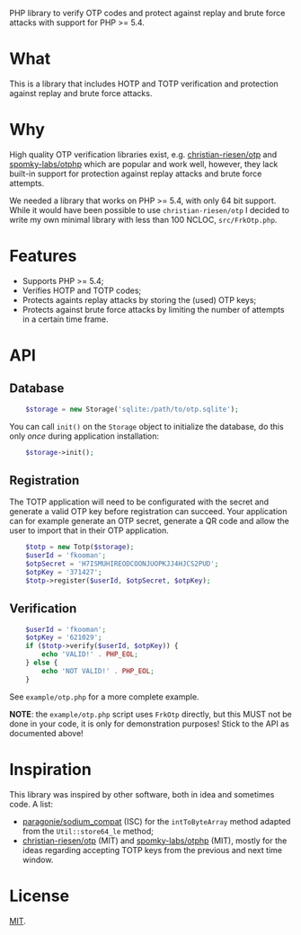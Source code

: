 PHP library to verify OTP codes and protect against replay and brute force 
attacks with support for PHP >= 5.4.

# What

This is a library that includes HOTP and TOTP verification and protection 
against replay and brute force attacks.

# Why

High quality OTP verification libraries exist, e.g. 
[christian-riesen/otp](https://github.com/ChristianRiesen/otp) and 
[spomky-labs/otphp](https://github.com/Spomky-Labs/otphp) which are popular and
work well, however, they lack built-in support for protection against replay 
attacks and brute force attempts.

We needed a library that works on PHP >= 5.4, with only 64 bit support. While
it would have been possible to use `christian-riesen/otp` I decided to write
my own minimal library with less than 100 NCLOC, `src/FrkOtp.php`.

# Features

* Supports PHP >= 5.4;
* Verifies HOTP and TOTP codes;
* Protects againts replay attacks by storing the (used) OTP keys;
* Protects against brute force attacks by limiting the number of attempts in 
  a certain time frame.

# API 

## Database 


```php
    $storage = new Storage('sqlite:/path/to/otp.sqlite');
```

You can call `init()` on the `Storage` object to initialize the database, do
this only _once_ during application installation:

```php
    $storage->init();
```

## Registration

The TOTP application will need to be configurated with the secret and generate
a valid OTP key before registration can succeed. Your application can for 
example generate an OTP secret, generate a QR code and allow the user to 
import that in their OTP application.

```php
    $totp = new Totp($storage);
    $userId = 'fkooman';
    $otpSecret = 'H7ISMUHIREODCOONJUOPKJJ4HJCS2PUD';
    $otpKey = '371427';
    $totp->register($userId, $otpSecret, $otpKey);
```

## Verification

```php
    $userId = 'fkooman';
    $otpKey = '621029';
    if ($totp->verify($userId, $otpKey)) {
        echo 'VALID!' . PHP_EOL;
    } else {
        echo 'NOT VALID!' . PHP_EOL;
    }
```

See `example/otp.php` for a more complete example.

**NOTE**: the `example/otp.php` script uses `FrkOtp` directly, but this MUST
not be done in your code, it is only for demonstration purposes! Stick to the
API as documented above!

# Inspiration

This library was inspired by other software, both in idea and sometimes code.
A list:

* [paragonie/sodium_compat](https://github.com/paragonie/sodium_compat) (ISC) 
for the `intToByteArray` method adapted from the `Util::store64_le` method;
* [christian-riesen/otp](https://github.com/ChristianRiesen/otp) (MIT) and 
  [spomky-labs/otphp](https://github.com/Spomky-Labs/otphp) (MIT), mostly for
  the ideas regarding accepting TOTP keys from the previous and next time 
  window.

# License 

[MIT](LICENSE).
